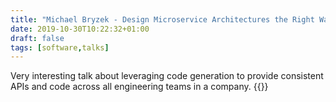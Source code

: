 ```yaml
---
title: "Michael Bryzek - Design Microservice Architectures the Right Way"
date: 2019-10-30T10:22:32+01:00
draft: false
tags: [software,talks]
---
```

Very interesting talk about leveraging code generation to provide consistent
APIs and code across all engineering teams in a company.
{{<youtube j6ow-UemzBc>}}